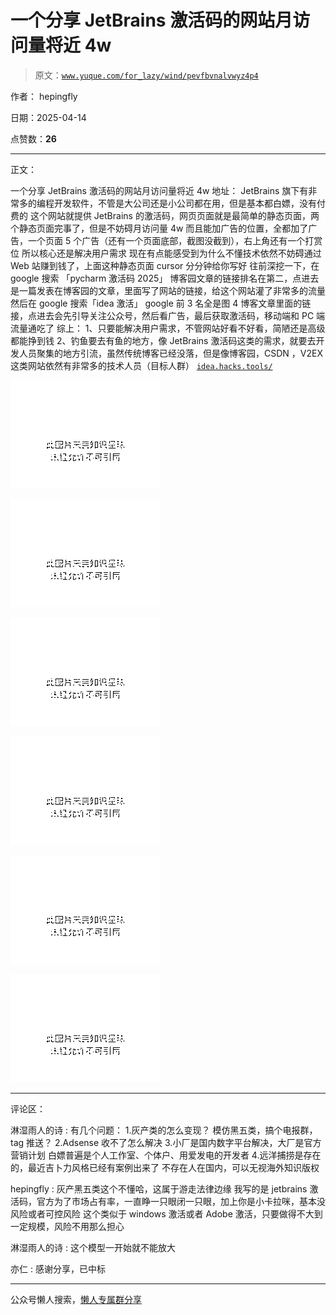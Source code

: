 # 一个分享 JetBrains 激活码的网站月访问量将近 4w

> 原文：[`www.yuque.com/for_lazy/wind/pevfbvnalvwyz4p4`](https://www.yuque.com/for_lazy/wind/pevfbvnalvwyz4p4)

作者： hepingfly

日期：2025-04-14

点赞数：**26**

* * *

正文：

一个分享 JetBrains 激活码的网站月访问量将近 4w 地址： JetBrains
旗下有非常多的编程开发软件，不管是大公司还是小公司都在用，但是基本都白嫖，没有付费的 这个网站就提供 JetBrains
的激活码，网页页面就是最简单的静态页面，两个静态页面完事了，但是不妨碍月访问量 4w 而且能加广告的位置，全都加了广告，一个页面 5
个广告（还有一个页面底部，截图没截到），右上角还有一个打赏位 所以核心还是解决用户需求 现在有点能感受到为什么不懂技术依然不妨碍通过 Web
站赚到钱了，上面这种静态页面 cursor 分分钟给你写好 往前深挖一下，在 google 搜索 「pycharm 激活码 2025」
博客园文章的链接排名在第二，点进去是一篇发表在博客园的文章，里面写了网站的链接，给这个网站灌了非常多的流量 然后在 google 搜索「idea 激活」
google 前 3 名全是图 4 博客文章里面的链接，点进去会先引导关注公众号，然后看广告，最后获取激活码，移动端和 PC 端流量通吃了 综上：
1、只要能解决用户需求，不管网站好看不好看，简陋还是高级都能挣到钱 2、钓鱼要去有鱼的地方，像 JetBrains
激活码这类的需求，就要去开发人员聚集的地方引流，虽然传统博客已经没落，但是像博客园，CSDN ，V2EX 这类网站依然有非常多的技术人员（目标人群） [`idea.hacks.tools/`](https://idea.hacks.tools/)

![](img/f591fa9259974184455c423e38d70044.png "None")

![](img/6168cabebb5f280d7469a62e07e0d726.png "None")

![](img/55cd1c2c25d13377a3b972d3e56cbe98.png "None")

![](img/ebc3792cb326b74d2bd44f375305ef5b.png "None")

![](img/61011b6c98d2412f3ca7b8dd8ee68b4c.png "None")

![](img/7952d796734520ec041f71714e894423.png "None")

* * *

评论区：

淋湿雨人的诗 : 有几个问题： 1.灰产类的怎么变现？ 模仿黑五类，搞个电报群，tag 推送？ 2.Adsense 收不了怎么解决 3.小厂是国内数字平台解决，大厂是官方营销计划
白嫖普遍是个人工作室、个体户、用爱发电的开发者 4.远洋捕捞是存在的，最近吉卜力风格已经有案例出来了 不存在人在国内，可以无视海外知识版权

hepingfly : 灰产黑五类这个不懂哈，这属于游走法律边缘 我写的是 jetbrains
激活码，官方为了市场占有率，一直睁一只眼闭一只眼，加上你是小卡拉咪，基本没风险或者可控风险 这个类似于 windows 激活或者 Adobe
激活，只要做得不大到一定规模，风险不用那么担心

淋湿雨人的诗 : 这个模型一开始就不能放大

亦仁 : 感谢分享，已中标

* * *

公众号懒人搜索，[懒人专属群分享](https://lazybook.fun/#/blog/group)